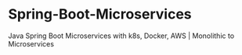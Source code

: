 # Spring-Boot-Microservices
Java Spring Boot Microservices with k8s, Docker, AWS | Monolithic to Microservices
